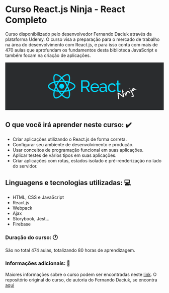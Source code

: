# Curso React.js Ninja - React Completo

Curso disponibilizado pelo desenvolvedor <a hrfe="https://github.com/fdaciuk">Fernando Daciuk</a> através da plataforma Udemy. O curso visa a preparação para o mercado de trabalho na área do desenvolvimento com React.js, e para isso conta com mais de 470 aulas que aprofundam os fundamentos desta biblioteca JavaScript e também focam na criação de aplicações.

<p align="center">
  <img width="900px" src="https://github.com/ChristopherHauschild/curso-react-ninja/blob/master/logoRN.png?raw=true" />
</p>

## O que você irá aprender neste curso: :heavy_check_mark:
<ul>
  <li>Criar aplicações utilizando o React.js de forma correta.</li>
  <li>Configurar seu ambiente de desenvolvimento e produção.</li>
  <li>Usar conceitos de programação funcional em suas aplicações.</li>
  <li>Aplicar testes de vários tipos em suas aplicações.</li>
  <li>Criar aplicações com rotas, estados isolado e pré-renderização no lado do servidor.</li>
</ul>

## Linguagens e tecnologias utilizadas: :computer:

<ul>
  <li> HTML, CSS e JavaScript </li>
  <li> React.js </li>
  <li> Webpack </li>
  <li> Ajax </li>
  <li> Storybook, Jest... </li>
  <li> Firebase </li>
</ul>

### Duração do curso: :clock1:

São no total 474 aulas, totalizando 80 horas de aprendizagem.

### Informações adicionais: :pencil:

Maiores informações sobre o curso podem ser encontradas neste <a href="https://www.udemy.com/course/curso-reactjs-ninja/">link</a>. O repositório original do curso, de autoria do Fernando Daciuk, se encontra <a href="https://github.com/da2k/curso-reactjs-ninja">aqui</a>
